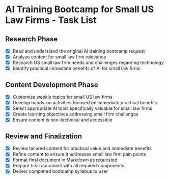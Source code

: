 # AI Training Bootcamp for Small US Law Firms - Task List

## Research Phase
- [x] Read and understand the original AI training bootcamp request
- [x] Analyze content for small law firm relevance
- [x] Research US small law firm needs and challenges regarding technology
- [x] Identify practical immediate benefits of AI for small law firms

## Content Development Phase
- [x] Customize weekly topics for small US law firms
- [x] Develop hands-on activities focused on immediate practical benefits
- [x] Select appropriate AI tools specifically valuable for small law firms
- [x] Create learning objectives addressing small firm challenges
- [x] Ensure content is non-technical and accessible

## Review and Finalization
- [x] Review tailored content for practical value and immediate benefits
- [x] Refine content to ensure it addresses small law firm pain points
- [x] Format final document in Markdown as requested
- [x] Prepare final document with all required components
- [x] Deliver completed bootcamp syllabus to user
